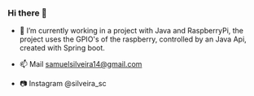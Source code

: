 ### Hi there 👋

- 🌱 I’m currently working in a project with Java and RaspberryPi, the project uses the GPIO's of the raspberry, controlled by an Java Api, created with Spring boot.  

- 📫 Mail samuelsilveira14@gmail.com 
- 📷 Instagram @silveira_sc  
